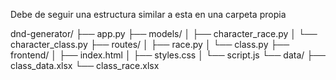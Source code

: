 Debe de seguir una estructura similar a esta en una carpeta propia

dnd-generator/
├── app.py
├── models/
│   ├── character_race.py
│   └── character_class.py
├── routes/
│   ├── race.py
│   └── class.py
├── frontend/
│   ├── index.html
│   ├── styles.css
│   └── script.js
└── data/
    ├── class_data.xlsx
    └── class_race.xlsx
